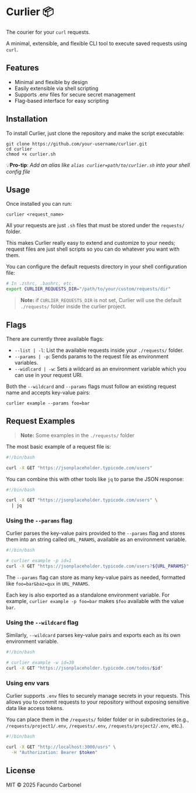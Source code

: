 # Curlier 📦

The courier for your `curl` requests.

A minimal, extensible, and flexible CLI tool to execute saved requests using `curl`.

## Features

- Minimal and flexible by design
- Easily extensible via shell scripting
- Supports .env files for secure secret management
- Flag-based interface for easy scripting

## Installation

To install Curlier, just clone the repository and make the script executable:

```shell
git clone https://github.com/your-username/curlier.git
cd curlier
chmod +x curlier.sh
```

💡**Pro-tip**: _Add an alias like `alias curlier=path/to/curlier.sh` into your shell config file_

## Usage

Once installed you can run:

```shell
curlier <request_name>
```

All your requests are just `.sh` files that must be stored under the `requests/` folder.

This makes Curlier really easy to extend and customize to your needs; request files are just shell scripts so you can do whatever you want with them.

You can configure the default requests directory in your shell configuration file:

```bash
# In .zshrc, .bashrc, etc.
export CURLIER_REQUESTS_DIR="/path/to/your/custom/requests/dir"
```

> **Note:** if `CURLIER_REQUESTS_DIR` is not set, Curlier will use the default `./requests/` folder inside the curlier project.

## Flags

There are currently three available flags:

- `--list | -l`: List the available requests inside your `./requests/` folder.
- `--params | -p`: Sends params to the request file as environment variables.
- `--widlcard | -w`: Sets a wildcard as an environment variable which you can use in your request URI.

Both the `--wildcard` and `--params` flags must follow an existing request name and accepts key-value pairs:

```shell
curlier example --params foo=bar
```

## Request Examples

> **Note:** Some examples in the `./requests/` folder

The most basic example of a request file is:

```bash
#!/bin/bash

curl -X GET "https://jsonplaceholder.typicode.com/users"
```

You can combine this with other tools like `jq` to parse the JSON response:

```bash
#!/bin/bash

curl -X GET "https://jsonplaceholder.typicode.com/users" \
  | jq
```

### Using the `--params` flag

Curlier parses the key-value pairs provided to the `--params` flag and stores them into an string called `URL_PARAMS`, available as an environment variable.

```bash
#!/bin/bash

# curlier example -p id=1
curl -X GET "https://jsonplaceholder.typicode.com/users?${URL_PARAMS}" # this will return the user with id=1
```

The `--params` flag can store as many key-value pairs as needed, formatted like `foo=bar&baz=qux` in `URL_PARAMS`.

Each key is also exported as a standalone environment variable. For example, `curlier example -p foo=bar` makes `$foo` available with the value `bar`.

### Using the `--wildcard` flag

Similarly, `--wildcard` parses key-value pairs and exports each as its own environment variable.

```bash
#!/bin/bash

# curlier example -w id=30
curl -X GET "https://jsonplaceholder.typicode.com/todos/$id"
```

### Using env vars

Curlier supports `.env` files to securely manage secrets in your requests. This allows you to commit requests to your repository without exposing sensitive data like access tokens.

You can place them in the `/requests/` folder folder or in subdirectories (e.g., `/requests/project1/.env`, `/requests/.env`, `/requests/project2/.env`, etc.).

```bash
#!/bin/bash

curl -X GET "http://localhost:3000/usrs" \
  -H "Authorization: Bearer $token"
```

## License

MIT © 2025 Facundo Carbonel
